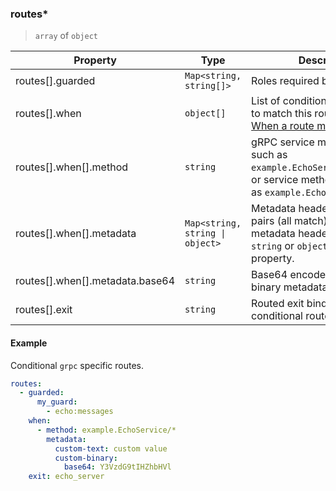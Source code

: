 ### routes\*

> `array` of `object`

| Property                        | Type                            | Description                                                                                                                         |
| ------------------------------- | ------------------------------- | ----------------------------------------------------------------------------------------------------------------------------------- |
| routes[].guarded                | `Map<string, string[]>`         | Roles required by named guard.                                                                                                      |
| routes[].when                   | `object[]`                      | List of conditions (any match) to match this route. Read more: [When a route matches](../../../protocol.md#when-a-route-matches) |
| routes[].when[].method          | `string`                        | gRPC service method name, such as `example.EchoService/EchoUnary`, or service method pattern such as `example.EchoService/*`.       |
| routes[].when[].metadata        | `Map<string, string \| object>` | Metadata header name value pairs (all match). Each metadata header value can be `string` or `object` with `base64` property.        |
| routes[].when[].metadata.base64 | `string`                        | Base64 encoded value for binary metadata header.                                                                                    |
| routes[].exit                   | `string`                        | Routed exit binding when conditional route matches.                                                                                 |

#### Example

Conditional `grpc` specific routes.

```yaml
routes:
  - guarded:
      my_guard:
        - echo:messages
    when:
      - method: example.EchoService/*
        metadata:
          custom-text: custom value
          custom-binary:
            base64: Y3VzdG9tIHZhbHVl
    exit: echo_server
```
